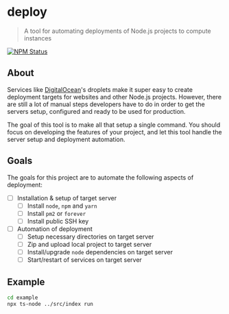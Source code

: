 # deploy

> A tool for automating deployments of Node.js projects to compute instances

<a href="https://www.npmjs.com/package/@globexdesigns/deploy"><img alt="NPM Status" src="https://img.shields.io/npm/v/@globexdesigns/deploy.svg?style=flat"></a>

## About

Services like [DigitalOcean](https://www.digitalocean.com/)'s droplets make it super easy to create deployment targets for websites and other Node.js projects. However, there are still a lot of manual steps developers have to do in order to get the servers setup, configured and ready to be used for production.

The goal of this tool is to make all that setup a single command. You should focus on developing the features of your project, and let this tool handle the server setup and deployment automation.

## Goals

The goals for this project are to automate the following aspects of deployment:

- [ ] Installation & setup of target server
	- [ ] Install `node`, `npm` and `yarn`
	- [ ] Install `pm2` or `forever`
	- [ ] Install public SSH key
- [ ] Automation of deployment
	- [ ] Setup necessary directories on target server
	- [ ] Zip and upload local project to target server
	- [ ] Install/upgrade `node` dependencies on target server
	- [ ] Start/restart of services on target server

## Example

```sh
cd example
npx ts-node ../src/index run
```
